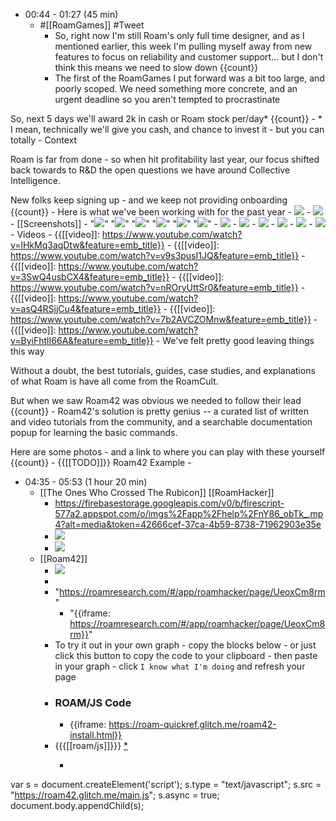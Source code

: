 - 00:44 - 01:27 (45 min)
    - #[[RoamGames]] #Tweet
        - So, right now I'm still Roam's only full time designer, and as I mentioned earlier, this week I'm pulling myself away from new features to focus on reliability and customer support... but I don't think this means we need to slow down {{count}}
        - The first of the RoamGames I put forward was a bit too large, and poorly scoped. We need something more concrete, and an urgent deadline so you aren't tempted to procrastinate

So, next 5 days we'll award 2k in cash or Roam stock per/day*
 {{count}}
            - * I mean, technically we'll give you cash, and chance to invest it - but you can totally 
        - Context

Roam is far from done - so when hit profitability last year, our focus shifted back towards to R&D the open questions we have around Collective Intelligence.

New folks keep signing up - and we keep not providing onboarding {{count}}
        - Here is what we've been working with for the past year
            - ![](https://firebasestorage.googleapis.com/v0/b/firescript-577a2.appspot.com/o/imgs%2Fapp%2Fhelp%2Fx6aScjVj5p.gif?alt=media&token=e4c8985b-bd04-40fc-9c3f-10902468d64d)
            - ![](https://firebasestorage.googleapis.com/v0/b/firescript-577a2.appspot.com/o/imgs%2Fapp%2Fhelp%2FHtlqRLbUEH.gif?alt=media&token=9740cbfc-c9ff-408e-9729-6555dc2eda52)
            - [[Screenshots]]
                - "![](https://firebasestorage.googleapis.com/v0/b/firescript-577a2.appspot.com/o/imgs%2Fapp%2Froam-team%2FojrbPqSIWw.png?alt=media&token=b6825a09-f284-429e-a310-ebff407157d2)" "![](https://firebasestorage.googleapis.com/v0/b/firescript-577a2.appspot.com/o/imgs%2Fapp%2Froam-team%2FsRLobyz_5F.png?alt=media&token=0dbe599a-b9b5-4cd9-92b6-03db26faa74d)" "![](https://firebasestorage.googleapis.com/v0/b/firescript-577a2.appspot.com/o/imgs%2Fapp%2Froam-team%2FdHSwpGnGZW.png?alt=media&token=0024ffbd-a799-4ff2-a51a-90b7b14746a0)" "![](https://firebasestorage.googleapis.com/v0/b/firescript-577a2.appspot.com/o/imgs%2Fapp%2Froam-team%2Fv68SwzbaGi.png?alt=media&token=e9247b4a-40e0-402a-bba0-cc92a5a92758)" "![](https://firebasestorage.googleapis.com/v0/b/firescript-577a2.appspot.com/o/imgs%2Fapp%2Froam-team%2F-WaIF9Hmte.png?alt=media&token=134a6260-fb30-480f-9ab0-c9dd8b323aa8)" "![](https://firebasestorage.googleapis.com/v0/b/firescript-577a2.appspot.com/o/imgs%2Fapp%2Froam-team%2Fo1P44MbLFT.png?alt=media&token=405362d3-b1a7-4772-873d-774d8698c87b)"
                - ![](https://firebasestorage.googleapis.com/v0/b/firescript-577a2.appspot.com/o/imgs%2Fapp%2Froam-team%2FojrbPqSIWw.png?alt=media&token=b6825a09-f284-429e-a310-ebff407157d2)
                - ![](https://firebasestorage.googleapis.com/v0/b/firescript-577a2.appspot.com/o/imgs%2Fapp%2Froam-team%2FsRLobyz_5F.png?alt=media&token=0dbe599a-b9b5-4cd9-92b6-03db26faa74d)
                - ![](https://firebasestorage.googleapis.com/v0/b/firescript-577a2.appspot.com/o/imgs%2Fapp%2Froam-team%2FdHSwpGnGZW.png?alt=media&token=0024ffbd-a799-4ff2-a51a-90b7b14746a0)
                - ![](https://firebasestorage.googleapis.com/v0/b/firescript-577a2.appspot.com/o/imgs%2Fapp%2Froam-team%2Fv68SwzbaGi.png?alt=media&token=e9247b4a-40e0-402a-bba0-cc92a5a92758)
                - ![](https://firebasestorage.googleapis.com/v0/b/firescript-577a2.appspot.com/o/imgs%2Fapp%2Froam-team%2F-WaIF9Hmte.png?alt=media&token=134a6260-fb30-480f-9ab0-c9dd8b323aa8)
                - ![](https://firebasestorage.googleapis.com/v0/b/firescript-577a2.appspot.com/o/imgs%2Fapp%2Froam-team%2Fo1P44MbLFT.png?alt=media&token=405362d3-b1a7-4772-873d-774d8698c87b)
            - Videos
                - {{[[video]]: https://www.youtube.com/watch?v=lHkMq3aqDtw&feature=emb_title}}
                - {{[[video]]: https://www.youtube.com/watch?v=v9s3pusI1JQ&feature=emb_title}}
                - {{[[video]]: https://www.youtube.com/watch?v=3SwQ4usbCX4&feature=emb_title}}
                - {{[[video]]: https://www.youtube.com/watch?v=nROryUttSr0&feature=emb_title}}
                - {{[[video]]: https://www.youtube.com/watch?v=asQ4RSjjCu4&feature=emb_title}}
                - {{[[video]]: https://www.youtube.com/watch?v=7b2AVCZOMnw&feature=emb_title}}
                - {{[[video]]: https://www.youtube.com/watch?v=ByiFhtlI66A&feature=emb_title}}
        - We've felt pretty good leaving things this way

Without a doubt, the best tutorials, guides, case studies, and explanations of what Roam is have all come from the RoamCult. 

But when we saw Roam42 was obvious we needed to follow their lead
{{count}}
        - Roam42's solution is pretty genius -- a curated list of written and video tutorials from the community, and a searchable documentation popup for learning the basic commands. 

Here are some photos - and a link to where you can play with these yourself {{count}}
        - {{[[TODO]]}} Roam42 Example
        - 
- 04:35 - 05:53 (1 hour 20 min)
    - [[The Ones Who Crossed The Rubicon]] [[RoamHacker]]
        - https://firebasestorage.googleapis.com/v0/b/firescript-577a2.appspot.com/o/imgs%2Fapp%2Fhelp%2FnY86_obTk_.mp4?alt=media&token=42666cef-37ca-4b59-8738-71962903e35e
        - ![](https://firebasestorage.googleapis.com/v0/b/firescript-577a2.appspot.com/o/imgs%2Fapp%2Fhelp%2FonrEcWC3v8.gif?alt=media&token=72741159-09e4-4553-8f99-c7c73f45fa68)
        - ![](https://firebasestorage.googleapis.com/v0/b/firescript-577a2.appspot.com/o/imgs%2Fapp%2Fhelp%2FQTr1clY1qr.gif?alt=media&token=623b9106-cd53-4798-8c71-3b40995d7ad3)
    - [[Roam42]]
        - ![](https://firebasestorage.googleapis.com/v0/b/firescript-577a2.appspot.com/o/imgs%2Fapp%2Fhelp%2FRnNtbuhX0W.gif?alt=media&token=8f925fb0-5044-4acd-8ba7-84a3b80ea3d8)
        - 
        - "https://roamresearch.com/#/app/roamhacker/page/UeoxCm8rm"
            - "{{iframe: https://roamresearch.com/#/app/roamhacker/page/UeoxCm8rm}}"
        - To try it out in your own graph - copy the blocks below - or just click this button to copy the code to your clipboard - then paste in your graph - click `I know what I'm doing` and refresh your page
        - ### ROAM/JS Code
            - {{iframe: https://roam-quickref.glitch.me/roam42-install.html}}
        - {{{[[roam/js]]}}} [*](((JkpY0U2uf)))
            - ```javascript

var s = document.createElement('script');
	s.type = "text/javascript";
  	s.src =  "https://roam42.glitch.me/main.js";
  	s.async = true;
document.body.appendChild(s);
``` [*](((nBoIvWqdh)))
